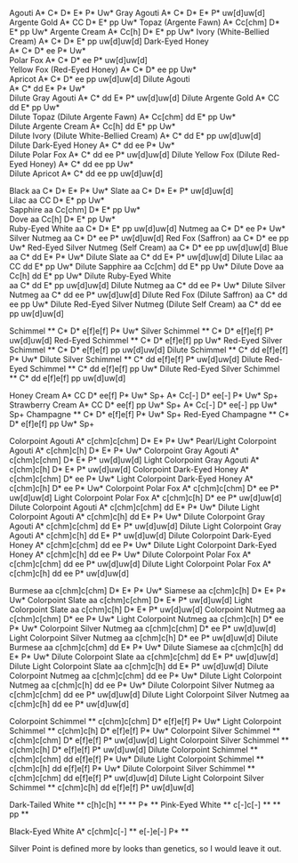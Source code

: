 Agouti
	A* C* D* E* P* Uw* 
Gray Agouti
	A* C* D* E* P* uw[d]uw[d] 
Argente Gold
	A* CC D* E* pp Uw* 
Topaz (Argente Fawn)
	A* Cc[chm] D* E* pp Uw*
Argente Cream 
	A* Cc[h] D* E* pp Uw*
Ivory (White-Bellied Cream) 
	A* C* D* E* pp uw[d]uw[d] 
Dark-Eyed Honey 	
	A* C* D* ee P* Uw*  
Polar Fox
	A* C* D* ee P* uw[d]uw[d]  
Yellow Fox (Red-Eyed Honey)
	A* C* D* ee pp Uw*  
Apricot
	A* C* D* ee pp uw[d]uw[d] 
Dilute Agouti 	
	A* C* dd E* P* Uw*  
Dilute Gray Agouti
	A* C* dd E* P* uw[d]uw[d] 
Dilute Argente Gold
	A* CC dd E* pp Uw*  
Dilute Topaz (Dilute Argente Fawn)
	A* Cc[chm] dd E* pp Uw*  
Dilute Argente Cream
	A* Cc[h] dd E* pp Uw*  
Dilute Ivory (Dilute White-Bellied Cream)
	A* C* dd E* pp uw[d]uw[d]  
Dilute Dark-Eyed Honey
	A* C* dd ee P* Uw*  
Dilute Polar Fox
	A* C* dd ee P* uw[d]uw[d] 
Dilute Yellow Fox (Dilute Red-Eyed Honey)
	A* C* dd ee pp Uw*  
Dilute Apricot
	A* C* dd ee pp uw[d]uw[d]  

Black
	aa C* D* E* P* Uw* 
Slate
	aa C* D* E* P* uw[d]uw[d]  
Lilac
	aa CC D* E* pp Uw*  
Sapphire
	aa Cc[chm] D* E* pp Uw*  
Dove
	aa Cc[h] D* E* pp Uw*  
Ruby-Eyed White
	aa C* D* E* pp uw[d]uw[d]
Nutmeg
	aa C* D* ee P* Uw* 
Silver Nutmeg
	aa C* D* ee P* uw[d]uw[d] 
Red Fox (Saffron)
	aa C* D* ee pp Uw* 
Red-Eyed Silver Nutmeg (Self Cream)
	aa C* D* ee pp uw[d]uw[d] 
Blue
	aa C* dd E* P* Uw* 
Dilute Slate
	aa C* dd E* P* uw[d]uw[d] 
Dilute Lilac
	aa CC dd E* pp Uw* 
Dilute Sapphire
	aa Cc[chm] dd E* pp Uw* 
Dilute Dove
	aa Cc[h] dd E* pp Uw* 
Dilute Ruby-Eyed White	
	aa C* dd E* pp uw[d]uw[d] 
Dilute Nutmeg
	aa C* dd ee P* Uw*
Dilute Silver Nutmeg
	aa C* dd ee P* uw[d]uw[d] 
Dilute Red Fox (Dilute Saffron)
	aa C* dd ee pp Uw* 
Dilute Red-Eyed Silver Nutmeg (Dilute Self Cream)
	aa C* dd ee pp uw[d]uw[d] 

Schimmel
	** C* D* e[f]e[f] P* Uw* 
Silver Schimmel
	** C* D* e[f]e[f] P* uw[d]uw[d] 
Red-Eyed Schimmel
	** C* D* e[f]e[f] pp Uw* 
Red-Eyed Silver Schimmel
	** C* D* e[f]e[f] pp uw[d]uw[d] 
Dilute Schimmel
	** C* dd e[f]e[f] P* Uw* 
Dilute Silver Schimmel
	** C* dd e[f]e[f] P* uw[d]uw[d] 
Dilute Red-Eyed Schimmel
	** C* dd e[f]e[f] pp Uw* 
Dilute Red-Eyed Silver Schimmel
	** C* dd e[f]e[f] pp uw[d]uw[d] 

Honey Cream
	A* CC D* ee[f] P* Uw* Sp+ 
	A* Cc[-] D* ee[-] P* Uw* Sp+ 
Strawberry Cream
	A* CC D* ee[f] pp Uw* Sp+ 
	A* Cc[-] D* ee[-] pp Uw* Sp+ 
Champagne
	** C* D* e[f]e[f] P* Uw* Sp+ 
Red-Eyed Champagne
	** C* D* e[f]e[f] pp Uw* Sp+ 


Colorpoint Agouti
	A* c[chm]c[chm] D* E* P* Uw* 
Pearl/Light Colorpoint Agouti
	A* c[chm]c[h] D* E* P* Uw* 
Colorpoint Gray Agouti
	A* c[chm]c[chm] D* E* P* uw[d]uw[d] 
Light Colorpoint Gray Agouti
	A* c[chm]c[h] D* E* P* uw[d]uw[d] 
Colorpoint Dark-Eyed Honey
	A* c[chm]c[chm] D* ee P* Uw* 
Light Colorpoint Dark-Eyed Honey
	A* c[chm]c[h] D* ee P* Uw* 
Colorpoint Polar Fox
	A* c[chm]c[chm] D* ee P* uw[d]uw[d] 
Light Colorpoint Polar Fox
	A* c[chm]c[h] D* ee P* uw[d]uw[d] 
Dilute Colorpoint Agouti
	A* c[chm]c[chm] dd E* P* Uw* 
Dilute Light Colorpoint Agouti
	A* c[chm]c[h] dd E* P* Uw* 
Dilute Colorpoint Gray Agouti
	A* c[chm]c[chm] dd E* P* uw[d]uw[d] 
Dilute Light Colorpoint Gray Agouti
	A* c[chm]c[h] dd E* P* uw[d]uw[d] 
Dilute Colorpoint Dark-Eyed Honey
	A* c[chm]c[chm] dd ee P* Uw* 
Dilute Light Colorpoint Dark-Eyed Honey
	A* c[chm]c[h] dd ee P* Uw* 
Dilute Colorpoint Polar Fox
	A* c[chm]c[chm] dd ee P* uw[d]uw[d] 
Dilute Light Colorpoint Polar Fox
	A* c[chm]c[h] dd ee P* uw[d]uw[d] 

Burmese
	aa c[chm]c[chm] D* E* P* Uw* 
Siamese
	aa c[chm]c[h] D* E* P* Uw* 
Colorpoint Slate
	aa c[chm]c[chm] D* E* P* uw[d]uw[d] 
Light Colorpoint Slate
	aa c[chm]c[h] D* E* P* uw[d]uw[d] 
Colorpoint Nutmeg
	aa c[chm]c[chm] D* ee P* Uw* 
Light Colorpoint Nutmeg
	aa c[chm]c[h] D* ee P* Uw* 
Colorpoint Silver Nutmeg
	aa c[chm]c[chm] D* ee P* uw[d]uw[d] 
Light Colorpoint Silver Nutmeg
	aa c[chm]c[h] D* ee P* uw[d]uw[d] 
Dilute Burmese
	aa c[chm]c[chm] dd E* P* Uw* 
Dilute Siamese
	aa c[chm]c[h] dd E* P* Uw* 
Dilute Colorpoint Slate
	aa c[chm]c[chm] dd E* P* uw[d]uw[d] 
Dilute Light Colorpoint Slate
	aa c[chm]c[h] dd E* P* uw[d]uw[d] 
Dilute Colorpoint Nutmeg
	aa c[chm]c[chm] dd ee P* Uw* 
Dilute Light Colorpoint Nutmeg
	aa c[chm]c[h] dd ee P* Uw* 
Dilute Colorpoint Silver Nutmeg
	aa c[chm]c[chm] dd ee P* uw[d]uw[d] 
Dilute Light Colorpoint Silver Nutmeg
	aa c[chm]c[h] dd ee P* uw[d]uw[d] 

Colorpoint Schimmel
	** c[chm]c[chm] D* e[f]e[f] P* Uw* 
Light Colorpoint Schimmel
	** c[chm]c[h] D* e[f]e[f] P* Uw* 
Colorpoint Silver Schimmel
	** c[chm]c[chm] D* e[f]e[f] P* uw[d]uw[d] 
Light Colorpoint Silver Schimmel
	** c[chm]c[h] D* e[f]e[f] P* uw[d]uw[d] 
Dilute Colorpoint Schimmel
	** c[chm]c[chm] dd e[f]e[f] P* Uw* 
Dilute Light Colorpoint Schimmel
	** c[chm]c[h] dd e[f]e[f] P* Uw* 
Dilute Colorpoint Silver Schimmel
	** c[chm]c[chm] dd e[f]e[f] P* uw[d]uw[d] 
Dilute Light Colorpoint Silver Schimmel
	** c[chm]c[h] dd e[f]e[f] P* uw[d]uw[d] 

Dark-Tailed White
	** c[h]c[h] ** ** P* ** 
Pink-Eyed White
	** c[-]c[-] ** ** pp ** 

Black-Eyed White
	A* c[chm]c[-] ** e[-]e[-] P* **

Silver Point is defined more by looks than genetics, so I would leave it out.
